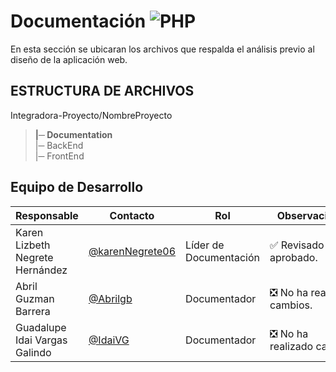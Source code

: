 # Documentación  ![PHP](https://img.shields.io/badge/Markdown-000000?styke=for-the-bodge&logo=markdown&logoColor=white)

En esta sección se ubicaran los archivos que respalda el análisis previo al diseño de la aplicación web.

## ESTRUCTURA DE ARCHIVOS

Integradora-Proyecto/NombreProyecto<br>
>**|─ Documentation** <br>
>|─ BackEnd<br>
>|─ FrontEnd <br>


## Equipo de Desarrollo
| Responsable | Contacto | Rol | Observaciones |
|-------------|--------|----------|---------------|
|Karen Lizbeth Negrete Hernández|[@karenNegrete06](https://github.com/karenNegrete06)|Líder de Documentación|✅ Revisado y aprobado.|
|Abril Guzman Barrera|[@Abrilgb](https://github.com/Abrilgb)|Documentador|❎ No ha realizado cambios.|
|Guadalupe Idai Vargas Galindo|[@IdaiVG](https://github.com/IdaiVG)|Documentador|❎ No ha realizado cambios.|
